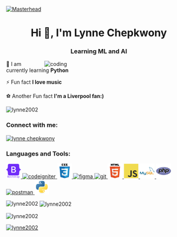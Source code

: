[![Masterhead](https://klaxos.com/wp-content/uploads/2017/12/writer-desk.jpg)](https://chebet.apprenticecloud.com)
<h1 align="center">Hi 👋, I'm Lynne Chepkwony</h1>
<h3 align="center">Learning ML and AI</h3>
<img alt="coding" width="400" align="right" src="https://media.giphy.com/media/ZVik7pBtu9dNS/giphy.gif"



📄 I am currently learning **Python**

⚡ Fun fact **I love music**

 ⚽ Another Fun fact **I'm a Liverpool fan:)**
 


<p align="left"> <img src="https://komarev.com/ghpvc/?username=lynne2002&label=Profile%20views&color=0e75b6&style=flat" alt="lynne2002" /> </p>


<h3 align="left">Connect with me:</h3>
<p align="left">
<a href="https://linkedin.com/in/lynne chepkwony" target="blank"><img align="center" src="https://raw.githubusercontent.com/rahuldkjain/github-profile-readme-generator/master/src/images/icons/Social/linked-in-alt.svg" alt="lynne chepkwony" height="30" width="40" /></a>
</p>

<h3 align="left">Languages and Tools:</h3>
<p align="left"> <a href="https://getbootstrap.com" target="_blank" rel="noreferrer"> <img src="https://raw.githubusercontent.com/devicons/devicon/master/icons/bootstrap/bootstrap-plain-wordmark.svg" alt="bootstrap" width="40" height="40"/> </a> <a href="https://codeigniter.com" target="_blank" rel="noreferrer"> <img src="https://cdn.worldvectorlogo.com/logos/codeigniter.svg" alt="codeigniter" width="40" height="40"/> </a> <a href="https://www.w3schools.com/css/" target="_blank" rel="noreferrer"> <img src="https://raw.githubusercontent.com/devicons/devicon/master/icons/css3/css3-original-wordmark.svg" alt="css3" width="40" height="40"/> </a> <a href="https://www.figma.com/" target="_blank" rel="noreferrer"> <img src="https://www.vectorlogo.zone/logos/figma/figma-icon.svg" alt="figma" width="40" height="40"/> </a> <a href="https://git-scm.com/" target="_blank" rel="noreferrer"> <img src="https://www.vectorlogo.zone/logos/git-scm/git-scm-icon.svg" alt="git" width="40" height="40"/> </a> <a href="https://www.w3.org/html/" target="_blank" rel="noreferrer"> <img src="https://raw.githubusercontent.com/devicons/devicon/master/icons/html5/html5-original-wordmark.svg" alt="html5" width="40" height="40"/> </a> <a href="https://developer.mozilla.org/en-US/docs/Web/JavaScript" target="_blank" rel="noreferrer"> <img src="https://raw.githubusercontent.com/devicons/devicon/master/icons/javascript/javascript-original.svg" alt="javascript" width="40" height="40"/> </a> <a href="https://www.mysql.com/" target="_blank" rel="noreferrer"> <img src="https://raw.githubusercontent.com/devicons/devicon/master/icons/mysql/mysql-original-wordmark.svg" alt="mysql" width="40" height="40"/> </a> <a href="https://www.php.net" target="_blank" rel="noreferrer"> <img src="https://raw.githubusercontent.com/devicons/devicon/master/icons/php/php-original.svg" alt="php" width="40" height="40"/> </a> <a href="https://postman.com" target="_blank" rel="noreferrer"> <img src="https://www.vectorlogo.zone/logos/getpostman/getpostman-icon.svg" alt="postman" width="40" height="40"/> </a> <a href="https://www.python.org" target="_blank" rel="noreferrer"> <img src="https://raw.githubusercontent.com/devicons/devicon/master/icons/python/python-original.svg" alt="python" width="40" height="40"/> </a> </p>

<p><img align="left" src="https://github-readme-stats.vercel.app/api/top-langs?username=lynne2002&show_icons=true&locale=en&layout=radical" alt="lynne2002" /></p>

<p>&nbsp;<img align="center" src="https://github-readme-stats.vercel.app/api?username=lynne2002&show_icons=true&locale=en" alt="lynne2002" /></p>

<p><img align="center" src="https://github-readme-streak-stats.herokuapp.com/?user=lynne2002&" alt="lynne2002" /></p>
                        

<p align="left"> <a href="https://github.com/ryo-ma/github-profile-trophy"><img src="https://github-profile-trophy.vercel.app/?username=lynne2002" alt="lynne2002" /></a> </p>

<!---
Lynne2002/Lynne2002 is a ✨ special ✨ repository because its `README.md` (this file) appears on your GitHub profile.
You can click the Preview link to take a look at your changes.
--->
